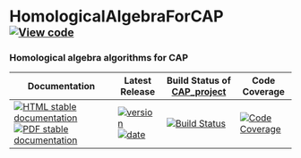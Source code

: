<!-- BEGIN HEADER -->
# HomologicalAlgebraForCAP&ensp;<sup><sup>[![View code][code-img]][code-url]</sup></sup>

### Homological algebra algorithms for CAP

| Documentation | Latest Release | Build Status of [CAP_project](/../../) | Code Coverage |
| ------------- | -------------- | ------------ | ------------- |
| [![HTML stable documentation][html-img]][html-url] [![PDF stable documentation][pdf-img]][pdf-url] | [![version][version-img]][version-url] [![date][date-img]][date-url] | [![Build Status][tests-img]][tests-url] | [![Code Coverage][codecov-img]][codecov-url] |

<!-- END HEADER -->
<!-- BEGIN FOOTER -->
[html-img]: https://img.shields.io/badge/🔗%20HTML-stable-blue.svg
[html-url]: https://homalg-project.github.io/CAP_project/HomologicalAlgebraForCAP/doc/chap0_mj.html

[pdf-img]: https://img.shields.io/badge/🔗%20PDF-stable-blue.svg
[pdf-url]: https://homalg-project.github.io/CAP_project/HomologicalAlgebraForCAP/download_pdf.html

[version-img]: https://img.shields.io/endpoint?url=https://homalg-project.github.io/CAP_project/HomologicalAlgebraForCAP/badge_version.json&label=🔗%20version&color=yellow
[version-url]: https://homalg-project.github.io/CAP_project/HomologicalAlgebraForCAP/view_release.html

[date-img]: https://img.shields.io/endpoint?url=https://homalg-project.github.io/CAP_project/HomologicalAlgebraForCAP/badge_date.json&label=🔗%20released%20on&color=yellow
[date-url]: https://homalg-project.github.io/CAP_project/HomologicalAlgebraForCAP/view_release.html

[tests-img]: https://github.com/homalg-project/CAP_project/actions/workflows/Tests.yml/badge.svg?branch=master
[tests-url]: https://github.com/homalg-project/CAP_project/actions/workflows/Tests.yml?query=branch%3Amaster

[codecov-img]: https://codecov.io/gh/homalg-project/CAP_project/branch/master/graph/badge.svg?flag=HomologicalAlgebraForCAP
[codecov-url]: https://app.codecov.io/gh/homalg-project/CAP_project/tree/master/HomologicalAlgebraForCAP

[code-img]: https://img.shields.io/badge/-View%20code-blue?logo=github
[code-url]: https://github.com/homalg-project/CAP_project/tree/master/HomologicalAlgebraForCAP#top
<!-- END FOOTER -->
